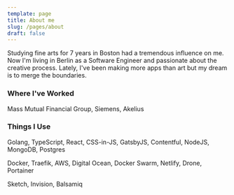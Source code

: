```yaml
---
template: page
title: About me
slug: /pages/about
draft: false
---
```

Studying fine arts for 7 years in Boston had a tremendous influence on me. Now I'm living in Berlin as a Software Engineer and passionate about the creative process. Lately, I've been making more apps than art but my dream is to merge the boundaries. 

### Where I've Worked

Mass Mutual Financial Group, Siemens, Akelius

### Things I Use

Golang, TypeScript, React, CSS-in-JS, GatsbyJS, Contentful, NodeJS, MongoDB, Postgres

Docker, Traefik, AWS, Digital Ocean, Docker Swarm, Netlify, Drone, Portainer

Sketch, Invision, Balsamiq
